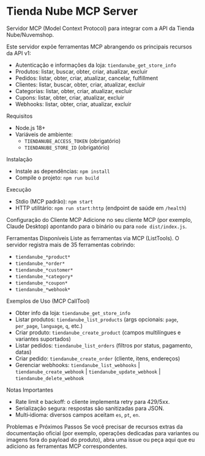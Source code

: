 # Tienda Nube MCP Server

Servidor MCP (Model Context Protocol) para integrar com a API da Tienda Nube/Nuvemshop.

Este servidor expõe ferramentas MCP abrangendo os principais recursos da API v1:

- Autenticação e informações da loja: `tiendanube_get_store_info`
- Produtos: listar, buscar, obter, criar, atualizar, excluir
- Pedidos: listar, obter, criar, atualizar, cancelar, fulfillment
- Clientes: listar, buscar, obter, criar, atualizar, excluir
- Categorias: listar, obter, criar, atualizar, excluir
- Cupons: listar, obter, criar, atualizar, excluir
- Webhooks: listar, obter, criar, atualizar, excluir

Requisitos
- Node.js 18+
- Variáveis de ambiente:
  - `TIENDANUBE_ACCESS_TOKEN` (obrigatório)
  - `TIENDANUBE_STORE_ID` (obrigatório)

Instalação
- Instale as dependências: `npm install`
- Compile o projeto: `npm run build`

Execução
- Stdio (MCP padrão): `npm start`
- HTTP utilitário: `npm run start:http` (endpoint de saúde em `/health`)

Configuração do Cliente MCP
Adicione no seu cliente MCP (por exemplo, Claude Desktop) apontando para o binário ou para `node dist/index.js`.

Ferramentas Disponíveis
Liste as ferramentas via MCP (ListTools). O servidor registra mais de 35 ferramentas cobrindo:
- `tiendanube_*product*`
- `tiendanube_*order*`
- `tiendanube_*customer*`
- `tiendanube_*category*`
- `tiendanube_*coupon*`
- `tiendanube_*webhook*`

Exemplos de Uso (MCP CallTool)
- Obter info da loja: `tiendanube_get_store_info`
- Listar produtos: `tiendanube_list_products` (args opcionais: `page`, `per_page`, `language`, `q`, etc.)
- Criar produto: `tiendanube_create_product` (campos multilíngues e variantes suportados)
- Listar pedidos: `tiendanube_list_orders` (filtros por status, pagamento, datas)
- Criar pedido: `tiendanube_create_order` (cliente, itens, endereços)
- Gerenciar webhooks: `tiendanube_list_webhooks` | `tiendanube_create_webhook` | `tiendanube_update_webhook` | `tiendanube_delete_webhook`

Notas Importantes
- Rate limit e backoff: o cliente implementa retry para 429/5xx.
- Serialização segura: respostas são sanitizadas para JSON.
- Multi‑idioma: diversos campos aceitam `es`, `pt`, `en`.

Problemas e Próximos Passos
Se você precisar de recursos extras da documentação oficial (por exemplo, operações dedicadas para variantes ou imagens fora do payload do produto), abra uma issue ou peça aqui que eu adiciono as ferramentas MCP correspondentes.
